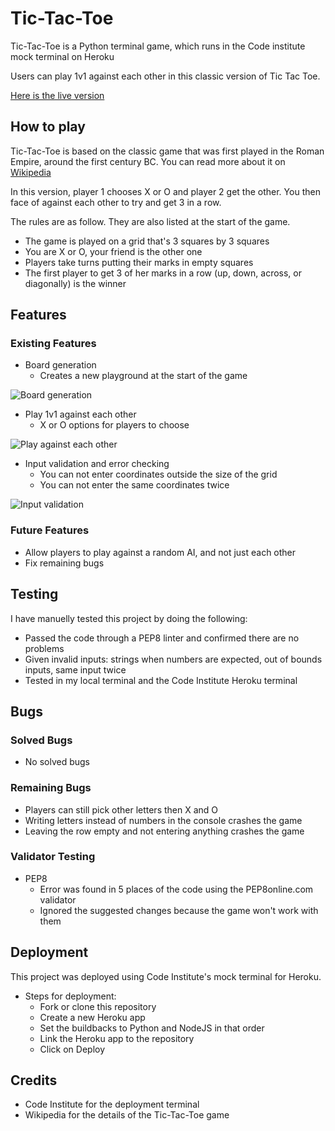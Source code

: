 # Tic-Tac-Toe

Tic-Tac-Toe is a Python terminal game, which runs in the Code institute mock terminal on Heroku

Users can play 1v1 against each other in this classic version of Tic Tac Toe.

[Here is the live version](https://fekadon-tictactoe-31e8140a6902.herokuapp.com/)

## How to play

Tic-Tac-Toe is based on the classic game that was first played in the Roman Empire, around the first century BC. You can read more about it on [Wikipedia](https://en.wikipedia.org/wiki/Tic-tac-toe)

In this version, player 1 chooses X or O and player 2 get the other. You then face of against each other to try and get 3 in a row.

The rules are as follow. They are also listed at the start of the game.

- The game is played on a grid that's 3 squares by 3 squares
- You are X or O, your friend is the other one
- Players take turns putting their marks in empty squares
- The first player to get 3 of her marks in a row (up, down, across, or diagonally) is the winner

## Features

### Existing Features

- Board generation
    - Creates a new playground at the start of the game

![Board generation](https://github.com/fekadon/tictactoe/blob/main/media/features_first.png)

- Play 1v1 against each other
    - X or O options for players to choose

![Play against each other](https://github.com/fekadon/tictactoe/blob/main/media/features_second.png)

- Input validation and error checking
    - You can not enter coordinates outside the size of the grid
    - You can not enter the same coordinates twice

![Input validation](https://github.com/fekadon/tictactoe/blob/main/media/features_third.png)

### Future Features

- Allow players to play against a random AI, and not just each other
- Fix remaining bugs

## Testing

I have manuelly tested this project by doing the following:

- Passed the code through a PEP8 linter and confirmed there are no problems
- Given invalid inputs: strings when numbers are expected, out of bounds inputs, same input twice
- Tested in my local terminal and the Code Institute Heroku terminal

## Bugs

### Solved Bugs

- No solved bugs

### Remaining Bugs

- Players can still pick other letters then X and O
- Writing letters instead of numbers in the console crashes the game
- Leaving the row empty and not entering anything crashes the game

### Validator Testing

- PEP8
    - Error was found in 5 places of the code using the PEP8online.com validator
    - Ignored the suggested changes because the game won't work with them

## Deployment

This project was deployed using Code Institute's mock terminal for Heroku.

- Steps for deployment:
    - Fork or clone this repository
    - Create a new Heroku app
    - Set the buildbacks to Python and NodeJS in that order
    - Link the Heroku app to the repository
    - Click on Deploy

## Credits

- Code Institute for the deployment terminal
- Wikipedia for the details of the Tic-Tac-Toe game
